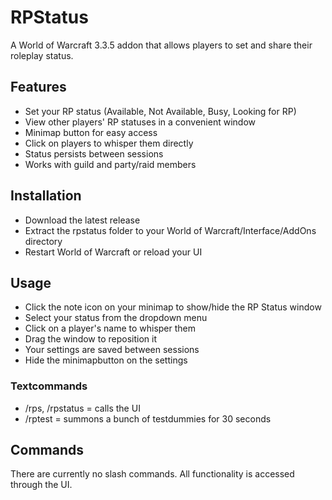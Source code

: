 # RPStatus
A World of Warcraft 3.3.5 addon that allows players to set and share their roleplay status.

## Features
- Set your RP status (Available, Not Available, Busy, Looking for RP)
- View other players' RP statuses in a convenient window
- Minimap button for easy access
- Click on players to whisper them directly
- Status persists between sessions
- Works with guild and party/raid members

## Installation

- Download the latest release
- Extract the rpstatus folder to your World of Warcraft/Interface/AddOns directory
- Restart World of Warcraft or reload your UI

## Usage

- Click the note icon on your minimap to show/hide the RP Status window
- Select your status from the dropdown menu
- Click on a player's name to whisper them
- Drag the window to reposition it
- Your settings are saved between sessions
- Hide the minimapbutton on the settings
  


### Textcommands
- /rps, /rpstatus    = calls the UI
- /rptest            = summons a bunch of testdummies for 30 seconds

## Commands
There are currently no slash commands. All functionality is accessed through the UI.
